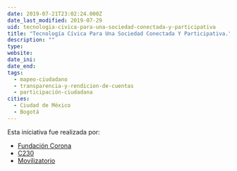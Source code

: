 ```yaml
---
date: 2019-07-21T23:02:24.000Z
date_last_modified: 2019-07-29
uid: tecnologia-civica-para-una-sociedad-conectada-y-participativa
title: "Tecnología Cívica Para Una Sociedad Conectada Y Participativa."
description: ""
type: 
website: 
date_ini: 
date_end: 
tags:
  - mapeo-ciudadano
  - transparencia-y-rendicion-de-cuentas
  - participación-ciudadana
cities: 
  - Ciudad de México
  - Bogotá
---
```


Esta iniciativa fue realizada por:

- [Fundación Corona](/organizaciones/fundacion-corona)
- [C230](/organizaciones/c230)
- [Movilizatorio](/organizaciones/movilizatorio)

